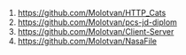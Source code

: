 1. https://github.com/Molotvan/HTTP_Cats
2. https://github.com/Molotvan/pcs-jd-diplom
3. https://github.com/Molotvan/Client-Server
4. https://github.com/Molotvan/NasaFile
